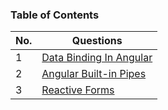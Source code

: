 ### Table of Contents

| No. | Questions |
|---- | ---------
|1| [Data Binding In Angular](https://github.com/muhammedjamsheer/Angular/blob/master/databinding.md)
|2| [Angular Built-in Pipes](https://github.com/muhammedjamsheer/Angular/blob/master/pipes.md)
|3| [Reactive Forms](https://github.com/muhammedjamsheer/Angular/blob/master/reactiveforms.md)
